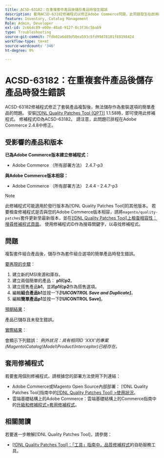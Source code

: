 ```yaml
---
title: ACSD-63182：在重複套件產品後儲存產品時發生錯誤
description: 套用ACSD-63182修補程式以修正Adobe Commerce問題，此問題發生在啟用MSI的套件產品重複後儲存產品時發生錯誤。
feature: Inventory, Catalog Management
Role: Admin, Developer
exl-id: 2c664c89-e00e-40a8-9127-8c3f36c5bab9
type: Troubleshooting
source-git-commit: 7fdb02a6d89d50ea593c5fd99d78101f89198424
workflow-type: tm+mt
source-wordcount: '346'
ht-degree: 0%

---
```


# ACSD-63182：在重複套件產品後儲存產品時發生錯誤

ACSD-63182修補程式修正了套裝產品複製後，無法儲存作為套裝選項的簡單產品的問題。 安裝[[!DNL Quality Patches Tool (QPT)]](/help/tools/quality-patches-tool/quality-patches-tool-to-self-serve-quality-patches.md) 1.1.58時，即可使用此修補程式。 修補程式ID為ACSD-63182。 請注意，此問題已排程在Adobe Commerce 2.4.8中修正。

## 受影響的產品和版本

**已為Adobe Commerce版本建立修補程式：**

* Adobe Commerce （所有部署方法） 2.4.7-p3

**與Adobe Commerce版本相容：**

* Adobe Commerce （所有部署方法） 2.4.4 - 2.4.7-p3

>[!NOTE]
>
>此修補程式可能適用於發行版本為[!DNL Quality Patches Tool]的其他版本。 若要檢查修補程式是否與您的Adobe Commerce版本相容，請將`magento/quality-patches`套件更新至最新版本，並在[[!DNL Quality Patches Tool]上檢查相容性：搜尋修補程式頁面](https://experienceleague.adobe.com/tools/commerce-quality-patches/index.html?lang=zh-Hant)。 使用修補程式ID作為搜尋關鍵字，以尋找修補程式。

## 問題

複製套件組合產品後，儲存作為套件組合選項的簡單產品時發生錯誤。

<u>要再現的步驟</u>：

1. 建立新的MSI來源和庫存。
1. 建立兩個簡單的產品： **p1**&#x200B;和&#x200B;**p2**。
1. 建立搭售產品&#x200B;**b1**，並將&#x200B;**p1**&#x200B;和&#x200B;**p2**&#x200B;作為搭售選項。
1. 編輯&#x200B;**組合產品b1**&#x200B;並按一下&#x200B;***[!UICONTROL Save and Duplicate]***。
1. 編輯&#x200B;**簡單產品p1**&#x200B;並按一下&#x200B;**[!UICONTROL Save]**。

<u>預期結果</u>：

產品已儲存且未發生錯誤。

<u>實際結果</u>：

會顯示下列錯誤：
*例外狀況：具有相同ID &#39;XXX&#39;的專案(Magento\Catalog\Model\Product\Interceptor)已經存在。*

## 套用修補程式

若要套用個別修補程式，請根據您的部署方法使用下列連結：

* Adobe Commerce或Magento Open Source內部部署： [!DNL Quality Patches Tool]指南中的[[!DNL Quality Patches Tool] >使用狀況](/help/tools/quality-patches-tool/usage.md)。
* 雲端基礎結構上的Adobe Commerce：雲端基礎結構上的Commerce指南中的[升級和修補程式>套用修補程式](https://experienceleague.adobe.com/docs/commerce-cloud-service/user-guide/develop/upgrade/apply-patches.html?lang=zh-Hant)。

## 相關閱讀

若要進一步瞭解[!DNL Quality Patches Tool]，請參閱：

* [[!DNL Quality Patches Tool]：「工具」指南中，品質修補程式](/help/tools/quality-patches-tool/quality-patches-tool-to-self-serve-quality-patches.md)的自助服務工具。
